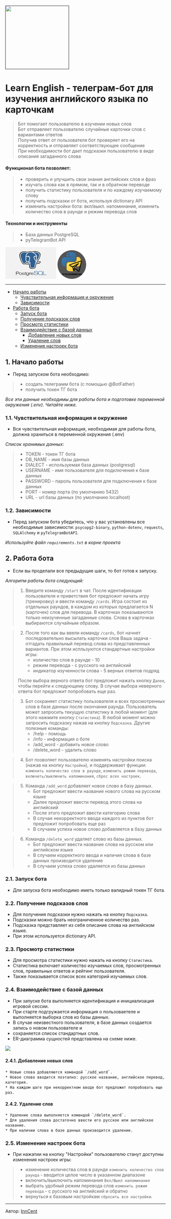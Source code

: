 
[<img src="Learn-English_TgBot/images/LearnEngBot.jpg" width="200" height="200">]()


# Learn English - телеграм-бот для изучения английского языка по карточкам
> Бот помогает пользователю в изучении новых слов  
> Бот отправляет пользователю случайные карточки слов с вариантами ответов  
> Получив ответ от пользователя бот проверяет его на корректность и отправляет соответствующее сообщение  
> При необходимости бот дает подсказки пользователю в виде описания загаданного слова
#### Функционал бота позволяет:
> - проверить и улучшить свои знания английских слов и фраз
> - изучать слова как в прямом, так и в обратном переводе
> - получить статистику пользователя и по каждому изучаемому слову
> - получить подсказки от бота, используя dictionary API
> - изменить настройки бота: вкл/выкл. напоминания, изменить количество слов в раунде и режим перевода слов
#### Технологии и инструменты
> - База данных PostgreSQL
> - pyTelegramBot API

[<img src="Learn-English_TgBot/images/postgres.jpg" width="160" height="100">]()
[<img src="Learn-English_TgBot/images/telebot.jpg" width="90" height="90">]()

<hr>

- [Начало работы](#start)
  - [Чувствительная информация и окружение](#environment)
  - [Зависимости](#dependencies)
- [Работа бота](#bot)
  - [Запуск бота](#run_bot)
  - [Получение подсказок слов](#hints)
  - [Просмотр статистики](#statistics)
  - [Взаимодействие с базой данных](#database)
    - [Добавление новых слов](#add_words)
    - [Удаление слов](#delete_words)
  - [Изменение настроек бота](#settings)

<a name="start"></a>
## 1. Начало работы

* Перед запуском бота необходимо:
>- создать телеграмм бота (с помощью @BotFather) 
>- получить токен ТГ бота

_Все эти данные необходимы для работы бота и подготовке переменной окружения (.env). Читайте ниже._

<a name="environment"></a>
### 1.1. Чувствительная информация и окружение

* Вся чувствительная информация, необходимая для работы бота, должна храниться в переменной окружения (.env)  

_Список хранимых данных:_
   >- TOKEN - токен ТГ бота
   >- DB_NAME - имя базы данных  
   >- DIALECT - используемая база данных (postgresql)  
   >- USERNAME - имя пользователя для подключения к базе данных
   >- PASSWORD - пароль пользователя для подключения к базе данных
   >- PORT - номер порта (по умолчанию 5432)
   >- URL - url базы данных (по умолчанию localhost)

<a name="dependencies"></a>
### 1.2. Зависимости

* Перед запуском бота убедитесь, что у вас установлены все необходимые зависимости: `psycopg2-binary`, `python-dotenv`, `requests`, `SQLAlchemy` и `pyTelegramBotAPI`.
    
_Используйте файл `requirements.txt` в корне проекта_


<a name="bot"></a>
## 2. Работа бота

* Если вы проделали все предыдущие шаги, то бот готов к запуску.

_Алгоритм работы бота следующий:_
> 1. Введите команду `/start` в чат. После идентификации пользователя и приветствия
> бот предложит начать игру (тренировку) и ввести команду `/cards`. 
> Игра состоит из отдельных раундов, в каждом из которых предлагается N (карточек) слов для перевода.
> В карточках показываются только неизученные загаданные слова. Слова в карточках выбираются случайным образом.

> 2. После того как вы ввели команду `/cards`, бот начнет последовательно высылать карточки слов
> Ваша задача - отгадать правильный перевод слова из представленных вариантов.
> При этом испльзуются стандартные настройки игры:
>    - количество слов в раунде - 10
>    - режим перевода - с русского на английский
>    - индикатор изученности слова - 5 верных ответов подряд
>    
>   После выбора верного ответа бот предложит нажать кнопку `Далее`, чтобы перейти к следующему слову.
>   В случае выбора неверного ответа бот предложит попробовать еще раз. 

> 3. Бот сохраняет статистику пользователя и всех просмотренных слов в базе данных после окончания раунда.
> Пользователь может запросить текущую статистику в любой момент (для этого нажмите кнопку `Статистика`).
> В любой момент можно запросить подсказку нажав на кнопку `Подсказка`.
> Другие полезные команды:
>    - /help - помощь
>    - /info - информация о боте
>    - /add_word - добавить новое слово
>    - /delete_word - удалить слово

> 4. Бот позволяет пользователю изменять настройки поиска (нажав на кнопку `Настройки`), и поддерживает функции:  
> `изменить количество слов в раунде`, `изменить режим перевода`, `включить/выключить напоминания`, `сброс всех настроек`.


> 5. Команда `/add_word` добавляет новое слово в базу данных.
>    - Бот предложит ввести название нового слова на русском языке
>    - Далее предложит ввести перевод этого слова на английский
>    - После этого предложит ввести категорию слова
>    - В случае некорректного ввода каждого из пунктов бот предложит попробовать еще раз
>    - В случаем успеха новое слово добавляется в базу данных

> 6. Команда `/delete_word` удаляет слово из базы данных.
>    - Бот предложит ввести название слова на русском или английском языке
>    - В случаем корректного ввода и наличия слова в базе данных производится удаление
>    - В случаем успеха слово удаляется из базы данных


<a name="run_bot"></a>
### 2.1. Запуск бота

* Для запуска бота необходимо иметь только валидный токен ТГ бота.



<a name="hints"></a>
### 2.2. Получение подсказов слов

* Для получения подсказки нужно нажать на кнопку `Подсказка`.
* Подсказки можно брать неограниченное количество раз. 
* Подсказка представляет из себя описание слова на английском языке.
* При этом используется dictionary API.


<a name="statistics"></a>
### 2.3. Просмотр статистики

* Для просмотра статистики нужно нажать на кнопку `Статистика`.
* Статистика включает количество изучаемых слов, просмотренных слов, правильных ответов и рейтинг пользователя.
* Также показывается список всех категорий изучаемых слов.


<a name="database"></a>
### 2.4. Взаимодействие с базой данных

* При запуске бота выполняется идентификация и инициализация игровой сессии.
* При старте подгружается информация о пользоваетеле и выполняется выборка слов из базы данных.
* В случае неизвестного пользователя, в базе данных создается запись о новом пользователе и 
* сохраняется список стандартных слов.
* ER-диаграмма сущностей представлена на схеме ниже.  

[<img src="Learn-English_TgBot/images/EngCards_Schema.jpg">]()


<a name="add_words"></a>
#### 2.4.1. Добавление новых слов

    * Новые слова добавляются командой `/add_word`.
    * Новое слово вводится поэтапно: русское название, английское перевод, категория.
    * На каждом шаге при некорректном вводе бот предложит попробовать еще раз.


<a name="delete_words"></a>
#### 2.4.2. Удаление слов

    * Удаление слова выполняется командой `/delete_word`.
    * Для удаления слова достаточно ввести его русское или английское название.
    * При наличии слова в базе данных производится удаление.


<a name="settings"></a>
### 2.5. Изменение настроек бота

* При нажатии на кнопку "Настройки" пользователю станут доступны изменения настроек игры:
>    - изменение количества слов в раунде `изменить количество слов раунда` - вводится целое число в указанном диапазоне 
>    - включить/выключить напоминания `Вкл/Выкл напоминания`  
>    - выбрать удобный режим перевода слов `изменить режим перевода` - с русского на английский и обратно
>    - вернуться к базовым настройкам `сбросить все настройки`.



---
Автор:
[InnCent](https://github.com/InnokentiyKim/)
